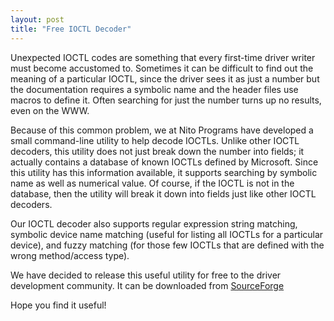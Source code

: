 ```yaml
---
layout: post
title: "Free IOCTL Decoder"
---
```

Unexpected IOCTL codes are something that every first-time driver writer must become accustomed to. Sometimes it can be difficult to find out the meaning of a particular IOCTL, since the driver sees it as just a number but the documentation requires a symbolic name and the header files use macros to define it. Often searching for just the number turns up no results, even on the WWW.



Because of this common problem, we at Nito Programs have developed a small command-line utility to help decode IOCTLs. Unlike other IOCTL decoders, this utility does not just break down the number into fields; it actually contains a database of known IOCTLs defined by Microsoft. Since this utility has this information available, it supports searching by symbolic name as well as numerical value. Of course, if the IOCTL is not in the database, then the utility will break it down into fields just like other IOCTL decoders.



Our IOCTL decoder also supports regular expression string matching, symbolic device name matching (useful for listing all IOCTLs for a particular device), and fuzzy matching (for those few IOCTLs that are defined with the wrong method/access type).



We have decided to release this useful utility for free to the driver development community. It can be downloaded from 
[SourceForge](http://sourceforge.net/project/showfiles.php?group_id=213700&package_id=279739)



Hope you find it useful!

